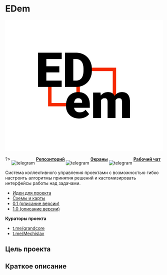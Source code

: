 # EDem

![Edem-Logo](../../_media/logo-edem.png ":size=150")

?> <span style="vertical-align: -12px">![telegram](../_media/icon-github.png ":size=32")</span> [**Репозиторий**](https://github.com/grandcore/edem)
<span style="vertical-align: -12px">![telegram](../_media/icon-figma.png ":size=32")</span> [**Экраны**](https://www.figma.com/file/NlikNEJQHliYlxI3MHhiSW/Share?node-id=9473%3A1)
<span style="vertical-align: -12px">![telegram](../_media/icon-telegram.png ":size=32")</span> [**Рабочий чат**](https://t.me/joinchat/TGPjZpSOcRfyhk7y)

Система коллективного управления проектами с возможностью гибко настроить алгоритмы принятия решений и кастомизировать интерфейсы работы над задачами.

- [Идеи для проекта](edem-ides.md)
- [Схемы и карты](edem-map.drawio)
- [0.1 (описание версии)](edem-v0.1.md)
- [1.0 (описание версии)](edem-v1.0.md)

**Кураторы проекта**

- [t.me/grandcore](https://t.me/grandcore)
- [t.me/Mechislav](https://t.me/Mechislav)

## Цель проекта

## Краткое описание
